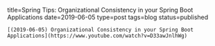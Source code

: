
title=Spring Tips: Organizational Consistency in your Spring Boot Applications
date=2019-06-05
type=post
tags=blog
status=published
~~~~~~
[(2019-06-05) Organizational Consistency in your Spring Boot Applications](https://www.youtube.com/watch?v=D33awJnlhWg) 
            